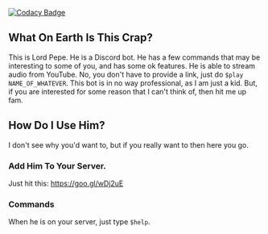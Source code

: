 [![Codacy Badge](https://api.codacy.com/project/badge/Grade/3ada818479f647109c1a6d24e2ff2c1a)](https://www.codacy.com/app/Tonk1e/LordPepe?utm_source=github.com&amp;utm_medium=referral&amp;utm_content=Tonk1e/LordPepe&amp;utm_campaign=Badge_Grade)
## What On Earth Is This Crap?
This is Lord Pepe. He is a Discord bot. He has a few commands that may be interesting to some of you, and has some ok features. He is   able to stream audio from YouTube. No, you don't have to provide a link, just do `$play NAME_OF_WHATEVER`. This bot is in no way        professional, as I am just a kid. But, if you are interested for some reason that I can't think of, then hit me up fam.

## How Do I Use Him?
I don't see why you'd want to, but if you really want to then here you go.

### Add Him To Your Server.
Just hit this: https://goo.gl/wDj2uE

### Commands
When he is on your server, just type `$help`.
